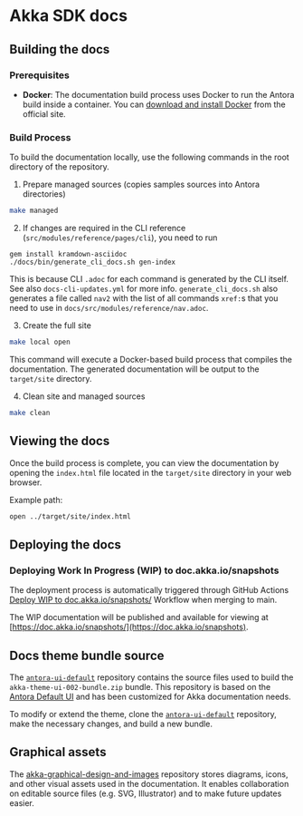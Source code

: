 # Akka SDK docs

## Building the docs

### Prerequisites

- **Docker**: The documentation build process uses Docker to run the Antora build inside a container. You can [download and install Docker](https://docs.docker.com/get-docker/) from the official site.

### Build Process

To build the documentation locally, use the following commands in the root directory of the repository.

1. Prepare managed sources (copies samples sources into Antora directories)

```bash
make managed
```

2. If changes are required in the CLI reference (`src/modules/reference/pages/cli`), you need to run 

```shell
gem install kramdown-asciidoc
./docs/bin/generate_cli_docs.sh gen-index
```
This is because CLI `.adoc` for each command is generated by the CLI itself. See also `docs-cli-updates.yml` for more info. 
`generate_cli_docs.sh` also generates a file called `nav2` with the list of all commands `xref:`s that you need to use in `docs/src/modules/reference/nav.adoc`. 

3. Create the full site
```bash
make local open
```

This command will execute a Docker-based build process that compiles the documentation. The generated documentation will be output to the `target/site` directory.

4. Clean site and managed sources
```bash
make clean
```

## Viewing the docs

Once the build process is complete, you can view the documentation by opening the `index.html` file located in the `target/site` directory in your web browser.

Example path:

```bash
open ../target/site/index.html
```

## Deploying the docs

### Deploying Work In Progress (WIP) to doc.akka.io/snapshots

The deployment process is automatically triggered through GitHub Actions [Deploy WIP to doc.akka.io/snapshots/](https://github.com/akka/akka-sdk/actions/workflows/docs-wip.yml) Workflow when merging to main.

The WIP documentation will be published and available for viewing at [https://doc.akka.io/snapshots/](https://doc.akka.io/snapshots).

## Docs theme bundle source  

The [`antora-ui-default`](https://github.com/lightbend/antora-ui-default) repository contains the source files used to build the `akka-theme-ui-002-bundle.zip` bundle. This repository is based on the [Antora Default UI](https://gitlab.com/antora/antora-ui-default) and has been customized for Akka documentation needs.  

To modify or extend the theme, clone the [`antora-ui-default`](https://github.com/lightbend/antora-ui-default) repository, make the necessary changes, and build a new bundle.

## Graphical assets

The [akka-graphical-design-and-images](https://github.com/akka/akka-graphical-design-and-images) repository stores diagrams, icons, and other visual assets used in the documentation. It enables collaboration on editable source files (e.g. SVG, Illustrator) and to make future updates easier.
